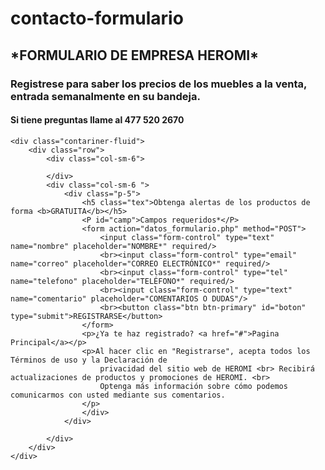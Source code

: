# contacto-formulario
<html lang="en">
<head>
    <meta charset="UTF-8">
    <meta http-equiv="X-UA-Compatible" content="IE=edge">
    <meta name="viewport" content="width=device-width, initial-scale=1.0">
    <link rel="shortcut icon" href="media/icono.jpg">
    <link rel="stylesheet" href="css/estilo.css">
    <title>HEROMI</title>
    <link href="https://cdn.jsdelivr.net/npm/bootstrap@5.0.2/dist/css/bootstrap.min.css" rel="stylesheet" integrity="sha384-EVSTQN3/azprG1Anm3QDgpJLIm9Nao0Yz1ztcQTwFspd3yD65VohhpuuCOmLASjC" crossorigin="anonymous">
</head>
<body>
    <div class="w3-col 1 m12" id="left">
    <section class="texIzq">
        <h1>*FORMULARIO DE EMPRESA HEROMI*</h1>
        <h3>Registrese para saber los precios de los muebles
            a la venta, entrada semanalmente en su bandeja.
        </h3>
        <h4><strong>Si tiene preguntas llame al 477 520 2670</strong></h4>
    </section>
    </div>

    
    <div class="contariner-fluid">
        <div class="row">
            <div class="col-sm-6">

            </div>
            <div class="col-sm-6 ">
                <div class="p-5">
                    <h5 class="tex">Obtenga alertas de los productos de forma <b>GRATUITA</b></h5>
                    <P id="camp">Campos requeridos*</P>
                    <form action="datos_formulario.php" method="POST">
                        <input class="form-control" type="text" name="nombre" placeholder="NOMBRE*" required/>
                        <br><input class="form-control" type="email" name="correo" placeholder="CORREO ELECTRÓNICO*" required/>
                        <br><input class="form-control" type="tel" name="telefono" placeholder="TELÉFONO*" required/>
                        <br><input class="form-control" type="text" name="comentario" placeholder="COMENTARIOS O DUDAS"/>
                        <br><button class="btn btn-primary" id="boton" type="submit">REGISTRARSE</button>
                    </form>
                    <p>¿Ya te haz registrado? <a href="#">Pagina Principal</a></p>
                    <p>Al hacer clic en "Registrarse", acepta todos los Términos de uso y la Declaración de
                        privacidad del sitio web de HEROMI <br> Recibirá actualizaciones de productos y promociones de HEROMI. <br>
                        Optenga más información sobre cómo podemos comunicarmos con usted mediante sus comentarios.
                    </p>
                    </div>
                </div>
                
            </div>
        </div>
    </div>
<script src="https://cdn.jsdelivr.net/npm/bootstrap@5.0.2/dist/js/bootstrap.bundle.min.js" integrity="sha384-MrcW6ZMFYlzcLA8Nl+NtUVF0sA7MsXsP1UyJoMp4YLEuNSfAP+JcXn/tWtIaxVXM" crossorigin="anonymous"></script>

</body>
</html>
